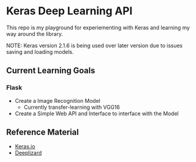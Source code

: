 # Keras Deep Learning API

This repo is my playground for experiementing with Keras and learning my way around the library.

NOTE: Keras version 2.1.6 is being used over later version due to issues saving and loading models.

## Current Learning Goals

### Flask
- Create a Image Recognition Model
	- Currently transfer-learning with VGG16
- Create a Simple Web API and Interface to interface with the Model

## Reference Material
- [Keras.io](https://keras.io/)
- [Deeplizard](https://www.youtube.com/channel/UC4UJ26WkceqONNF5S26OiVw)